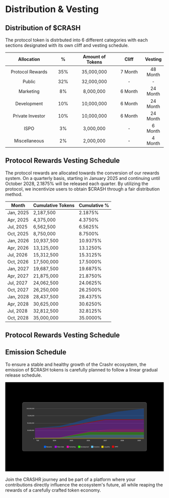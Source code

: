 # Distribution & Vesting

## Distribution of $CRASH

The protocol token is distrbuted into 6 different categories with each sections designated with its own cliff and vesting schedule. 

<table><thead><tr><th width="200" align="center">Allocation</th><th width="80" align="center">%</th><th width="176" align="center">Amount of Tokens</th><th width="121" align="center">Cliff </th><th align="center">Vesting</th></tr></thead><tbody><tr><td align="center">Protocol Rewards</td><td align="center">35%</td><td align="center">35,000,000</td><td align="center">7 Month</td><td align="center">48 Month</td></tr><tr><td align="center">Public</td><td align="center">32%</td><td align="center">32,000,000</td><td align="center">-</td><td align="center">-</td></tr><tr><td align="center">Marketing</td><td align="center">8%</td><td align="center">8,000,000</td><td align="center">6 Month</td><td align="center">24 Month</td></tr><tr><td align="center">Development</td><td align="center">10%</td><td align="center">10,000,000</td><td align="center">6 Month</td><td align="center">24 Month</td></tr><tr><td align="center">Private Investor</td><td align="center">10%</td><td align="center">10,000,000</td><td align="center">6 Month</td><td align="center">24 Month</td></tr><tr><td align="center">ISPO</td><td align="center">3%</td><td align="center">3,000,000</td><td align="center">-</td><td align="center">6 Month</td></tr><tr><td align="center">Miscellaneous</td><td align="center">2%</td><td align="center">2,000,000</td><td align="center">-</td><td align="center">4 Month</td></tr></tbody></table> 

## Protocol Rewards Vesting Schedule

The protocol rewards are allocated towards the conversion of our rewards system. On a quarterly basis, starting in January 2025 and continuing until October 2028, 2.1875% will be released each quarter. By utilizing the protocol, we incentivize users to obtain $CRASH through a fair distribution method.

| Month      | Cumulative Tokens | Cumulative % |
|------------|-------------------|--------------|
| Jan, 2025  | 2,187,500         | 2.1875%      |
| Apr, 2025  | 4,375,000         | 4.3750%      |
| Jul, 2025  | 6,562,500         | 6.5625%      |
| Oct, 2025  | 8,750,000         | 8.7500%      |
| Jan, 2026  | 10,937,500        | 10.9375%     |
| Apr, 2026  | 13,125,000        | 13.1250%     |
| Jul, 2026  | 15,312,500        | 15.3125%     |
| Oct, 2026  | 17,500,000        | 17.5000%     |
| Jan, 2027  | 19,687,500        | 19.6875%     |
| Apr, 2027  | 21,875,000        | 21.8750%     |
| Jul, 2027  | 24,062,500        | 24.0625%     |
| Oct, 2027  | 26,250,000        | 26.2500%     |
| Jan, 2028  | 28,437,500        | 28.4375%     |
| Apr, 2028  | 30,625,000        | 30.6250%     |
| Jul, 2028  | 32,812,500        | 32.8125%     |
| Oct, 2028  | 35,000,000        | 35.0000%     |

## Protocol Rewards Vesting Schedule



## Emission Schedule

To ensure a stable and healthy growth of the Crashr ecosystem, the emission of $CRASH tokens is carefully planned to follow a linear gradual release schedule.

![Emission Schedule](/img/chart2.png)

Join the CRASHR journey and be part of a platform where your contributions directly influence the ecosystem's future, all while reaping the rewards of a carefully crafted token economy.
